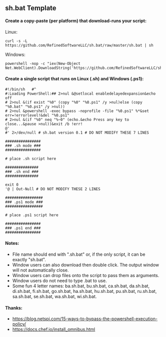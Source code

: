 ## sh.bat Template

#### Create a copy-paste (per platform) that download-runs your script:

Linux:

    curl -s -L https://github.com/RefinedSoftwareLLC/sh.bat/raw/master/sh.bat | sh

Windows:

    powershell -nop -c "iex(New-Object Net.WebClient).DownloadString('https://github.com/RefinedSoftwareLLC/sh.bat/raw/master/sh.bat')"

#### Create a single script that runs on Linux (.sh) and Windows (.ps1):
    
    #!/bin/sh   #^
    #:Loading PowerShell:## 2>nul &@setlocal enabledelayedexpansion&echo off
    # 2>nul &(if exist "%0" (copy "%0" "%0.ps1" /y >nul)else (copy "%0.bat" "%0.ps1" /y >nul))
    # 2>nul &powershell -exec bypass -noprofile -file "%0.ps1" %*&set err=!errorlevel!&del "%0.ps1"
    # 2>nul &(if "%0" neq "%~0" (echo.&echo Press any key to close...&pause >nul))&exit /b !err!
    @'
    #' 2>/dev/null # sh.bat version 0.1 # DO NOT MODIFY THESE 7 LINES
    
    ################
    ### .sh mode ###
    ################
    
    # place .sh script here
    
    ###############
    ### .sh end ###
    ###############
    
    exit 0
    '@ | Out-Null # DO NOT MODIFY THESE 2 LINES
    
    #################
    ### .ps1 mode ###
    #################
    
    # place .ps1 script here
    
    ################
    ### .ps1 end ###
    ################

#### Notes:

- File name should end with ".sh.bat" or, if the only script, it can be exactly "sh.bat".
- Window users can also download then double click. The output window will not automatically close.
- Window users can drop files onto the script to pass them as arguments.
- Window users do not need to type .bat to use.
- Some fun 4 letter names: ba.sh.bat, bu.sh.bat, ca.sh.bat, da.sh.bat, di.sh.bat, fi.sh.bat, go.sh.bat, ha.sh.bat, hu.sh.bat, pu.sh.bat, ru.sh.bat, sa.sh.bat, se.sh.bat, wa.sh.bat, wi.sh.bat.

#### Thanks:

- https://blog.netspi.com/15-ways-to-bypass-the-powershell-execution-policy/
- https://docs.chef.io/install_omnibus.html
